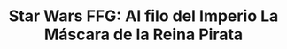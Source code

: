 ---
collection: rolLudoteca
title: 'Star Wars FFG: Al filo del Imperio La Máscara de la Reina Pirata'
image: edgswe13.png
editorial: 'Fantasy Flight Games'
editorial_ref: 'FFSWE13'
isbn: '9788416357666'
type: 'Aventura'
web: http://www.fantasyflightgames.es/juegos/articulo/star_wars_al_filo_del_imperio/la_mascara_de_la_reina_pirata
format: 'Libro tapa dura'
system: 'Genesys'
created_at: '2022-04-11T12:05:32+00:00'
---